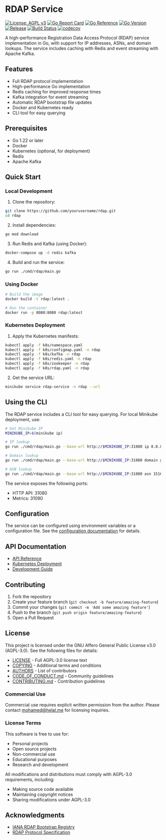 # RDAP Service

[![License: AGPL v3](https://img.shields.io/badge/License-AGPL%20v3-blue.svg)](https://www.gnu.org/licenses/agpl-3.0)
[![Go Report Card](https://goreportcard.com/badge/github.com/ohelal/rdap)](https://goreportcard.com/report/github.com/ohelal/rdap)
[![Go Reference](https://pkg.go.dev/badge/github.com/ohelal/rdap.svg)](https://pkg.go.dev/github.com/ohelal/rdap)
[![Go Version](https://img.shields.io/github/go-mod/go-version/ohelal/rdap)](https://go.dev/)
[![Release](https://img.shields.io/github/v/release/ohelal/rdap)](https://github.com/ohelal/rdap/releases)
[![Build Status](https://github.com/ohelal/rdap/workflows/build/badge.svg)](https://github.com/ohelal/rdap/actions)
[![codecov](https://codecov.io/gh/ohelal/rdap/branch/main/graph/badge.svg)](https://codecov.io/gh/ohelal/rdap)

A high-performance Registration Data Access Protocol (RDAP) service implementation in Go, with support for IP addresses, ASNs, and domain lookups. The service includes caching with Redis and event streaming with Apache Kafka.

## Features

- Full RDAP protocol implementation
- High-performance Go implementation
- Redis caching for improved response times
- Kafka integration for event streaming
- Automatic RDAP bootstrap file updates
- Docker and Kubernetes ready
- CLI tool for easy querying

## Prerequisites

- Go 1.22 or later
- Docker
- Kubernetes (optional, for deployment)
- Redis
- Apache Kafka

## Quick Start

### Local Development

1. Clone the repository:
```bash
git clone https://github.com/yourusername/rdap.git
cd rdap
```

2. Install dependencies:
```bash
go mod download
```

3. Run Redis and Kafka (using Docker):
```bash
docker-compose up -d redis kafka
```

4. Build and run the service:
```bash
go run ./cmd/rdap/main.go
```

### Using Docker

```bash
# Build the image
docker build -t rdap:latest .

# Run the container
docker run -p 8080:8080 rdap:latest
```

### Kubernetes Deployment

1. Apply the Kubernetes manifests:
```bash
kubectl apply -f k8s/namespace.yaml
kubectl apply -f k8s/configmap.yaml -n rdap
kubectl apply -f k8s/kafka -n rdap
kubectl apply -f k8s/redis.yaml -n rdap
kubectl apply -f k8s/zookeeper -n rdap
kubectl apply -f k8s/rdap.yaml -n rdap
```

2. Get the service URL:
```bash
minikube service rdap-service -n rdap --url
```

## Using the CLI

The RDAP service includes a CLI tool for easy querying. For local Minikube deployment, use:

```bash
# Get Minikube IP
MINIKUBE_IP=$(minikube ip)

# IP lookup
go run ./cmd/rdap/main.go --base-url http://$MINIKUBE_IP:31080 ip 8.8.8.8

# Domain lookup
go run ./cmd/rdap/main.go --base-url http://$MINIKUBE_IP:31080 domain google.com

# ASN lookup
go run ./cmd/rdap/main.go --base-url http://$MINIKUBE_IP:31080 asn 15169
```

The service exposes the following ports:
- HTTP API: 31080
- Metrics: 31090

## Configuration

The service can be configured using environment variables or a configuration file. See the [configuration documentation](docs/configuration.md) for details.

## API Documentation

- [API Reference](docs/api.md)
- [Kubernetes Deployment](docs/kubernetes.md)
- [Development Guide](docs/development.md)

## Contributing

1. Fork the repository
2. Create your feature branch (`git checkout -b feature/amazing-feature`)
3. Commit your changes (`git commit -m 'Add some amazing feature'`)
4. Push to the branch (`git push origin feature/amazing-feature`)
5. Open a Pull Request

## License

This project is licensed under the GNU Affero General Public License v3.0 (AGPL-3.0). See the following files for details:

- [LICENSE](LICENSE) - Full AGPL-3.0 license text
- [COPYING](COPYING) - Additional terms and conditions
- [AUTHORS](AUTHORS) - List of contributors
- [CODE_OF_CONDUCT.md](CODE_OF_CONDUCT.md) - Community guidelines
- [CONTRIBUTING.md](CONTRIBUTING.md) - Contribution guidelines

### Commercial Use
Commercial use requires explicit written permission from the author. Please contact mohamed@helal.me for licensing inquiries.

### License Terms
This software is free to use for:
- Personal projects
- Open source projects
- Non-commercial use
- Educational purposes
- Research and development

All modifications and distributions must comply with AGPL-3.0 requirements, including:
- Making source code available
- Maintaining copyright notices
- Sharing modifications under AGPL-3.0

## Acknowledgments

- [IANA RDAP Bootstrap Registry](https://data.iana.org/rdap/)
- [RDAP Protocol Specification](https://tools.ietf.org/html/rfc7482)

